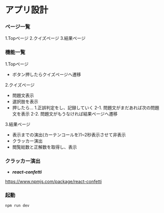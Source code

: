 # アプリ設計
### ページ一覧
1.Topページ
2.クイズページ
3.結果ページ

### 機能一覧
1.Topページ
- ボタン押したらクイズページへ遷移

2.クイズページ
- 問題文表示
- 選択肢を表示
- 押したら...
 1.正誤判定をし、記録していく
 2-1. 問題文がまだあれば次の問題文を表示
 2-2. 問題文がもうなければ結果ページへ遷移

3.結果ページ
- 表示までの演出(カーテンコールを)1~2秒表示させて非表示
- クラッカー演出
- 閲覧総数と正解数を取得し、表示

### クラッカー演出
- ***react-confetti***

https://www.npmjs.com/package/react-confetti

### 起動
```
npm run dev
```
